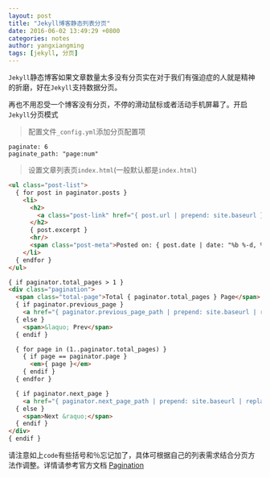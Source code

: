 ```yaml
---
layout: post
title: "Jekyll博客静态列表分页"
date: 2016-06-02 13:49:29 +0800
categories: notes
author: yangxiangming
tags: [jekyll, 分页]
---
```


`Jekyll`静态博客如果文章数量太多没有分页实在对于我们有强迫症的人就是精神的折磨，好在`Jekyll`支持数据分页。
<!-- more -->
再也不用忍受一个博客没有分页，不停的滑动鼠标或者活动手机屏幕了。开启`Jekyll`分页模式

> 配置文件`_config.yml`添加分页配置项

```config
paginate: 6
paginate_path: "page:num"
```

> 设置文章列表页`index.html`(一般默认都是`index.html`)

```html
<ul class="post-list">
  { for post in paginator.posts }
    <li>
      <h2>
        <a class="post-link" href="{ post.url | prepend: site.baseurl }">{ post.title }</a>
      </h2>
      { post.excerpt }
      <hr/>
      <span class="post-meta">Posted on: { post.date | date: "%b %-d, %Y" } ｜ Author: { post.author }</span>
    </li>
  { endfor }
</ul>

{ if paginator.total_pages > 1 }
<div class="pagination">
  <span class="total-page">Total { paginator.total_pages } Page</span> |
  { if paginator.previous_page }
    <a href="{ paginator.previous_page_path | prepend: site.baseurl | replace: '//', '/' }">&laquo; Prev</a>
  { else }
    <span>&laquo; Prev</span>
  { endif }

  { for page in (1..paginator.total_pages) }
    { if page == paginator.page }
      <em>{ page }</em>
    { endif }
  { endfor }

  { if paginator.next_page }
    <a href="{ paginator.next_page_path | prepend: site.baseurl | replace: '//', '/' }">Next &raquo;</a>
  { else }
    <span>Next &raquo;</span>
  { endif }
</div>
{ endif }
```
请注意如上`code`有些括号和％忘记加了，具体可根据自己的列表需求结合分页方法作调整。详情请参考官方文档 [Pagination](https://jekyllrb.com/docs/pagination/)
